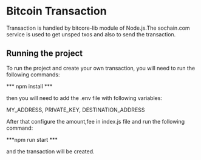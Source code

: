 # Bitcoin Transaction

Transaction is handled by bitcore-lib module of Node.js.The sochain.com service is used to get unsped txos and
also to send the transaction.

## Running the project

To run the project and create your own transaction, you will need to run the following commands:

*** npm install ***

then you will need to add the .env file with following variables:


MY_ADDRESS, PRIVATE_KEY, DESTINATION_ADDRESS


After that configure the amount,fee in index.js file and run the following command:

***npm run start ***

and  the transaction will be created.


